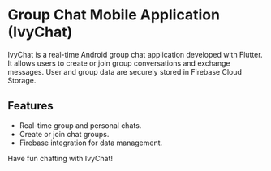 # Group Chat Mobile Application (IvyChat)

IvyChat is a real-time Android group chat application developed with Flutter. It allows users to create or join group conversations and exchange messages. User and group data are securely stored in Firebase Cloud Storage.

## Features

- Real-time group and personal chats.
- Create or join chat groups.
- Firebase integration for data management.

Have fun chatting with IvyChat!
